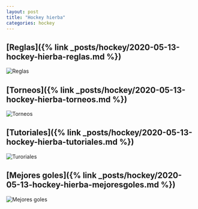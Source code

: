 ```yaml
---
layout: post
title: "Hockey hierba"
categories: hockey
---
```


## [Reglas]({% link _posts/hockey/2020-05-13-hockey-hierba-reglas.md %})

![Reglas](../images/hockey_hierba_reglas_pestana.jpg)

## [Torneos]({% link _posts/hockey/2020-05-13-hockey-hierba-torneos.md %})

![Torneos](../images/hockey_hierba_torneos_pestana.jpg)

## [Tutoriales]({% link _posts/hockey/2020-05-13-hockey-hierba-tutoriales.md %})

![Turoriales](../images/tutorial_pestana.png)

## [Mejores goles]({% link _posts/hockey/2020-05-13-hockey-hierba-mejoresgoles.md %})

![Mejores goles](../images/hockey_hierba_mejoresgoles.jpg)
